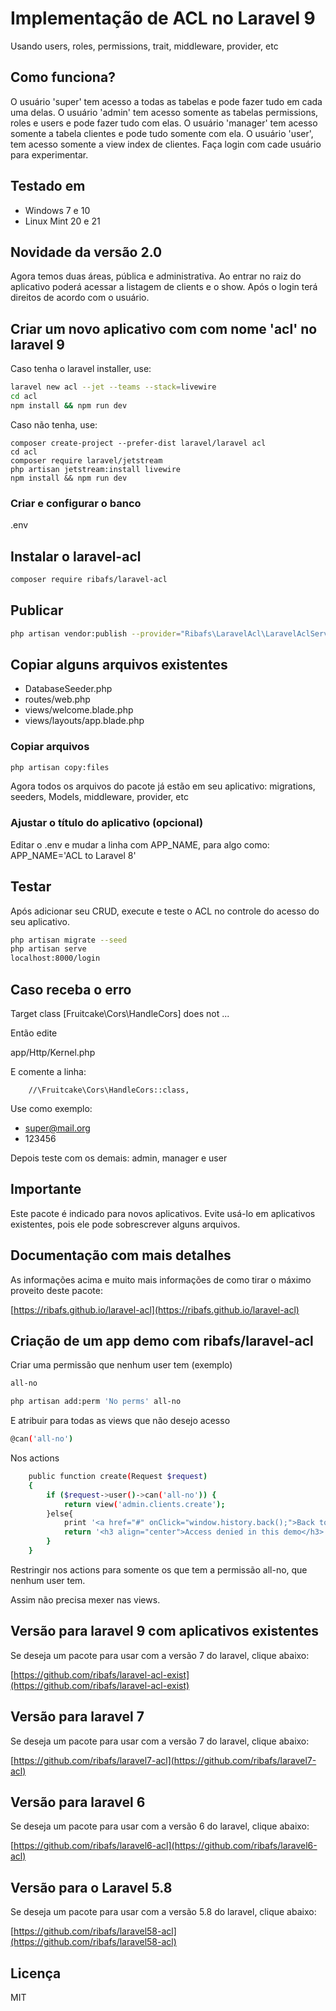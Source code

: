 # Implementação de ACL no Laravel 9
Usando users, roles, permissions, trait, middleware, provider, etc

## Como funciona?
O usuário 'super' tem acesso a todas as tabelas e pode fazer tudo em cada uma delas. 
O usuário 'admin' tem acesso somente as tabelas permissions, roles e users e pode fazer tudo com elas.
O usuário 'manager' tem acesso somente a tabela clientes e pode tudo somente com ela.
O usuário 'user', tem acesso somente a view index de clientes.
Faça login com cade usuário para experimentar.

## Testado em
- Windows 7 e 10
- Linux Mint 20 e 21

## Novidade da versão 2.0

Agora temos duas áreas, pública e administrativa. Ao entrar no raiz do aplicativo poderá acessar a listagem de clients e o show. Após o login terá direitos de acordo com o usuário.

## Criar um novo aplicativo com com nome 'acl' no laravel 9
Caso tenha o laravel installer, use:

```bash
laravel new acl --jet --teams --stack=livewire
cd acl
npm install && npm run dev
```
Caso não tenha, use:
```
composer create-project --prefer-dist laravel/laravel acl
cd acl
composer require laravel/jetstream
php artisan jetstream:install livewire
npm install && npm run dev
```

### Criar e configurar o banco
.env


## Instalar o laravel-acl
```bash
composer require ribafs/laravel-acl
```

## Publicar
```bash
php artisan vendor:publish --provider="Ribafs\LaravelAcl\LaravelAclServiceProvider"
```
## Copiar alguns arquivos existentes

- DatabaseSeeder.php
- routes/web.php
- views/welcome.blade.php
- views/layouts/app.blade.php

### Copiar arquivos
```bash
php artisan copy:files
```
Agora todos os arquivos do pacote já estão em seu aplicativo: migrations, seeders, Models, middleware, provider, etc

### Ajustar o título do aplicativo (opcional)
Editar o .env e mudar a linha com APP_NAME, para algo como: APP_NAME='ACL to Laravel 8'

## Testar

Após adicionar seu CRUD, execute e teste o ACL no controle do acesso do seu aplicativo.
```bash
php artisan migrate --seed
php artisan serve
localhost:8000/login
```

## Caso receba o erro

Target class [Fruitcake\Cors\HandleCors] does not ...

Então edite

app/Http/Kernel.php

E comente a linha:

        //\Fruitcake\Cors\HandleCors::class,

Use como exemplo:

- super@mail.org
- 123456

Depois teste com os demais: admin, manager e user

## Importante

Este pacote é indicado para novos aplicativos. Evite usá-lo em aplicativos existentes, pois ele pode sobrescrever alguns arquivos.

## Documentação com mais detalhes

As informações acima e muito mais informações de como tirar o máximo proveito deste pacote:

[https://ribafs.github.io/laravel-acl](https://ribafs.github.io/laravel-acl)

## Criação de um app demo com ribafs/laravel-acl

Criar uma permissão que nenhum user tem (exemplo)
```bash
all-no

php artisan add:perm 'No perms' all-no 
```

E atribuir para todas as views que não desejo acesso
```bash
@can('all-no')
```
Nos actions
```bash
    public function create(Request $request)
    {
        if ($request->user()->can('all-no')) {
            return view('admin.clients.create');
        }else{
            print '<a href="#" onClick="window.history.back();">Back to app</a>';
            return '<h3 align="center">Access denied in this demo</h3>';
        }
    }
```
Restringir nos actions para somente os que tem a permissão all-no, que nenhum user tem.

Assim não precisa mexer nas views.

## Versão para laravel 9 com aplicativos existentes

Se deseja um pacote para usar com a versão 7 do laravel, clique abaixo:

[https://github.com/ribafs/laravel-acl-exist](https://github.com/ribafs/laravel-acl-exist)

## Versão para laravel 7

Se deseja um pacote para usar com a versão 7 do laravel, clique abaixo:

[https://github.com/ribafs/laravel7-acl](https://github.com/ribafs/laravel7-acl)

## Versão para laravel 6

Se deseja um pacote para usar com a versão 6 do laravel, clique abaixo:

[https://github.com/ribafs/laravel6-acl](https://github.com/ribafs/laravel6-acl)

## Versão para o Laravel 5.8

Se deseja um pacote para usar com a versão 5.8 do laravel, clique abaixo:

[https://github.com/ribafs/laravel58-acl](https://github.com/ribafs/laravel58-acl)

## Licença

MIT

